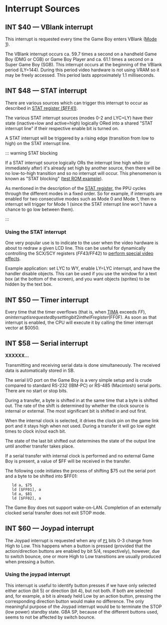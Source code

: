 # Interrupt Sources

## INT $40 — VBlank interrupt

This interrupt is requested every time the Game Boy enters VBlank ([Mode 1](<#STAT modes>)).

The VBlank interrupt occurs ca. 59.7 times a second on a handheld Game
Boy (DMG or CGB) or Game Boy Player and ca. 61.1 times a second on a
Super Game Boy (SGB). This interrupt occurs at the beginning of the
VBlank period (LY=144). During this period video hardware is not using
VRAM so it may be freely accessed. This period lasts approximately 1.1
milliseconds.

## INT $48 — STAT interrupt

There are various sources which can trigger this interrupt to occur as
described in [STAT register (\$FF41)](<#FF41 — STAT: LCD status>).

The various STAT interrupt sources (modes 0-2 and LYC=LY) have their 
state (inactive=low and active=high) logically ORed into a shared
"STAT interrupt line" if their respective enable bit is turned on.

A STAT interrupt will be triggered by a rising edge (transition from 
low to high) on the STAT interrupt line.

::: warning STAT blocking

If a STAT interrupt source logically ORs the interrupt line high while 
(or immediately after) it's already set high by another source, then 
there will be no low-to-high transition and so no interrupt will occur. 
This phenomenon is known as "STAT blocking" ([test ROM example](https://github.com/Gekkio/mooneye-gb/blob/2d52008228557f9e713545e702d5b7aa233d09bb/tests/acceptance/ppu/stat_irq_blocking.s#L21-L22)).

As mentioned in the description of the [STAT register](<#FF41 — STAT: LCD status>),
the PPU cycles through the different modes in a fixed order. So for 
example, if interrupts are enabled for two consecutive modes such as 
Mode 0 and Mode 1, then no interrupt will trigger for Mode 1 (since 
the STAT interrupt line won't have a chance to go low between them).

:::

### Using the STAT interrupt

One very popular use is to indicate to the user when the video
hardware is about to redraw a given LCD line. This can be useful for
dynamically controlling the SCX/SCY registers ($FF43/$FF42) to [perform
special video effects](https://github.com/gb-archive/DeadCScroll).

Example application: set LYC to WY, enable LY=LYC interrupt, and have
the handler disable objects. This can be used if you use the window for
a text box (at the bottom of the screen), and you want objects (sprites) to be
hidden by the text box.

## INT $50 — Timer interrupt

Every time that the timer overflows (that is, when [TIMA](<#FF05 — TIMA: Timer counter>) exceeds $FF),
an interrupt is requested by setting bit 2 in the IF register
($FF0F). As soon as that interrupt is enabled, the CPU will execute it by
calling the timer interrupt vector at $0050.

## INT $58 — Serial interrupt

**XXXXXX\...**

Transmitting and receiving serial data is done simultaneously. The
received data is automatically stored in SB.

The serial I/O port on the Game Boy is a very simple setup and is crude
compared to standard RS-232 (IBM-PC) or RS-485 (Macintosh) serial ports.
There are no start or stop bits.

During a transfer, a byte is shifted in at the same time that a byte is
shifted out. The rate of the shift is determined by whether the clock
source is internal or external. The most significant bit is shifted in
and out first.

When the internal clock is selected, it drives the clock pin on the game
link port and it stays high when not used. During a transfer it will go
low eight times to clock in/out each bit.

The state of the last bit shifted out determines the state of the output
line until another transfer takes place.

If a serial transfer with internal clock is performed and no external
Game Boy is present, a value of \$FF will be received in the transfer.

The following code initiates the process of shifting \$75 out the serial
port and a byte to be shifted into \$FF01:

```rgbasm
   ld a, $75
   ld [$FF01], a
   ld a, $81
   ld [$FF02], a
```

The Game Boy does not support wake-on-LAN. Completion of an externally
clocked serial transfer does not exit STOP mode.

## INT $60 — Joypad interrupt

The Joypad interrupt is requested when any of [`P1`](<#FF00 — P1/JOYP: Joypad>) bits 0-3 change
from High to Low. This happens when a button is
pressed (provided that the action/direction buttons are enabled by
bit 5/4, respectively), however, due to switch bounce, one or more High to Low
transitions are usually produced when pressing a button.

### Using the joypad interrupt

This interrupt is useful to identify button presses if we have only selected
either action (bit 5) or direction (bit 4), but not both.
If both are selected and, for example, a bit is already held Low by an action button,
pressing the corresponding direction button would
make no difference. The only meaningful purpose of the Joypad
interrupt would be to terminate the STOP (low power) standby state. GBA SP,
because of the different buttons used, seems to not be affected by
switch bounce.

